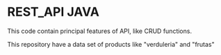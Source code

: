 # REST_API JAVA
This code contain principal features of API, like CRUD functions. 

This repository have a data set of products like "verduleria" and "frutas"
